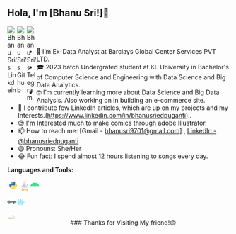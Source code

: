 ## Hola, I'm [Bhanu Sri!]👋


<a href="https://www.linkedin.com/in/bhanusriedpuganti/">
  <img align="left" alt="Bhanu Sri's Linkdein" width="22px" src="https://cdn.jsdelivr.net/npm/simple-icons@v3/icons/linkedin.svg" />
</a>
<a href="https://github.com/bhanusri5216">
  <img align="left" alt="Bhanu Sri's Github" width="22px" src="https://cdn.jsdelivr.net/npm/simple-icons@v3/icons/github.svg" />
</a>
<a href="https://t.me/BhanusriE">
  <img align="left" alt="Bhanu Sri's Telegram" width="22px" src="https://cdn.jsdelivr.net/npm/simple-icons@v3/icons/telegram.svg" />
</a>

<br/>
<br/>


- 🔭 I’m Ex-Data Analyst at Barclays Global Center Services PVT LTD.
- 🎓 2023 batch Undergrated student at KL University in Bachelor's of Computer Science and Engineering with Data Science and Big Data Analytics.
- 🤓 I’m currently learning more about Data Science and Big Data Analysis. Also working on in building an e-commerce site.
- 📰 I contribute few LinkedIn articles, which are up on my projects and my Interests.(https://www.linkedin.com/in/bhanusriedpuganti)..
- 😍 I'm Interested much to make comics through adobe Illustrator.
- 📫 How to reach me: [Gmail - bhanusri9701@gmail.com] , [LinkedIn - @bhanusriedpuganti](www.linkedin.com/in/bhanusriedpuganti)
- 😄 Pronouns: She/Her
- 😂 Fun fact: I spend almost 12 hours listening to songs every day.


**Languages and Tools:**  

<code><img height="20" src="https://raw.githubusercontent.com/github/explore/80688e429a7d4ef2fca1e82350fe8e3517d3494d/topics/android/android.png"></code>
<img align="left" alt="Python" width="26px" src="https://raw.githubusercontent.com/github/explore/80688e429a7d4ef2fca1e82350fe8e3517d3494d/topics/python/python.png" />
<img align="left" alt="Java" width="26px" src="https://raw.githubusercontent.com/github/explore/80688e429a7d4ef2fca1e82350fe8e3517d3494d/topics/java/java.png" />
<br/>    
<img align="left" height="20" src="https://raw.githubusercontent.com/github/explore/80688e429a7d4ef2fca1e82350fe8e3517d3494d/topics/django/django.png">
<img align="left" height="20" src="https://raw.githubusercontent.com/github/explore/80688e429a7d4ef2fca1e82350fe8e3517d3494d/topics/react/react.png">  
<br/> 
<img align="left" height="20" src="https://raw.githubusercontent.com/github/explore/80688e429a7d4ef2fca1e82350fe8e3517d3494d/topics/mysql/mysql.png">  
<div align="center">
### Thanks for Visiting My friend!😊
</div>
